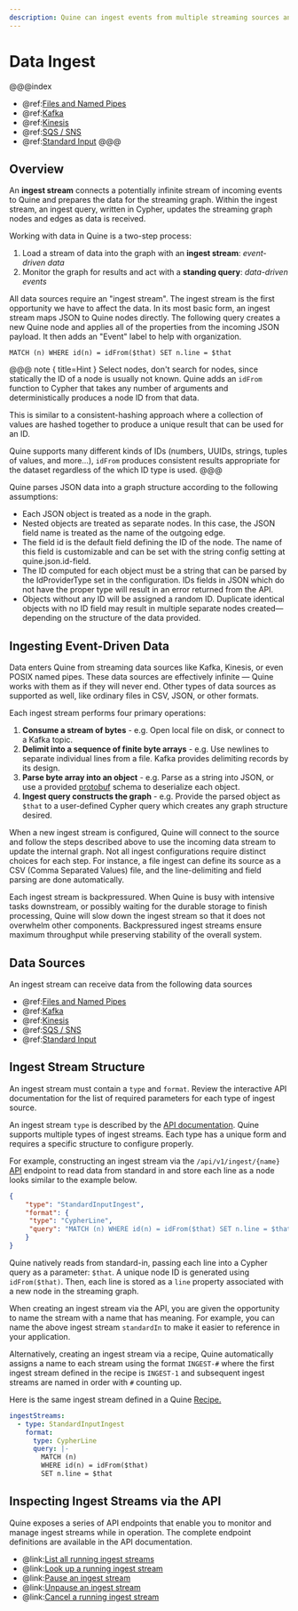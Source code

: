 ```yaml
---
description: Quine can ingest events from multiple streaming sources and data providers
---
```

# Data Ingest

@@@index

* @ref:[Files and Named Pipes](files-and-named-pipes.md)
* @ref:[Kafka](kafka.md)
* @ref:[Kinesis](kinesis.md)
* @ref:[SQS / SNS](sqs---sns.md)
* @ref:[Standard Input](stdin.md)
@@@

## Overview

An **ingest stream** connects a potentially infinite stream of incoming events to Quine and prepares the data for the streaming graph. Within the ingest stream, an ingest query, written in Cypher, updates the streaming graph nodes and edges as data is received.

Working with data in Quine is a two-step process:

1. Load a stream of data into the graph with an **ingest stream**: *event-driven data*
2. Monitor the graph for results and act with a **standing query**: *data-driven events*

All data sources require an "ingest stream". The ingest stream is the first opportunity we have to affect the data. In its most basic form, an ingest stream maps JSON to Quine nodes directly. The following query creates a new Quine node and applies all of the properties from the incoming JSON payload. It then adds an "Event" label to help with organization.

```cypher
MATCH (n) WHERE id(n) = idFrom($that) SET n.line = $that
```

@@@ note { title=Hint }
Select nodes, don't search for nodes, since statically the ID of a node is usually not known. Quine adds an `idFrom` function to Cypher that takes any number of arguments and deterministically produces a node ID from that data.

This is similar to a consistent-hashing approach where a collection of values are hashed together to produce a unique result that can be used for an ID.

Quine supports many different kinds of IDs (numbers, UUIDs, strings, tuples of values, and more…), `idFrom` produces consistent results appropriate for the dataset regardless of the which ID type is used.
@@@

Quine parses JSON data into a graph structure according to the following assumptions:

* Each JSON object is treated as a node in the graph.
* Nested objects are treated as separate nodes. In this case, the JSON field name is treated as the name of the outgoing edge.
* The field id is the default field defining the ID of the node. The name of this field is customizable and can be set with the string config setting at quine.json.id-field.
* The ID computed for each object must be a string that can be parsed by the IdProviderType set in the configuration. IDs fields in JSON which do not have the proper type will result in an error returned from the API.
* Objects without any ID will be assigned a random ID. Duplicate identical objects with no ID field may result in multiple separate nodes created—depending on the structure of the data provided.

## Ingesting Event-Driven Data

Data enters Quine from streaming data sources like Kafka, Kinesis, or even POSIX named pipes. These data sources are effectively infinite — Quine works with them as if they will never end. Other types of data sources as supported as well, like ordinary files in CSV, JSON, or other formats.

Each ingest stream performs four primary operations:

1. **Consume a stream of bytes** - e.g. Open local file on disk, or connect to a Kafka topic.
2. **Delimit into a sequence of finite byte arrays** - e.g. Use newlines to separate individual lines from a file. Kafka provides delimiting records by its design.
3. **Parse byte array into an object** - e.g. Parse as a string into JSON, or use a provided [protobuf](https://developers.google.com/protocol-buffers) schema to deserialize each object.
4. **Ingest query constructs the graph** - e.g. Provide the parsed object as `$that` to a user-defined Cypher query which creates any graph structure desired.

When a new ingest stream is configured, Quine will connect to the source and follow the steps described above to use the incoming data stream to update the internal graph. Not all ingest configurations require distinct choices for each step. For instance, a file ingest can define its source as a CSV (Comma Separated Values) file, and the line-delimiting and field parsing are done automatically.

Each ingest stream is backpressured. When Quine is busy with intensive tasks downstream, or possibly waiting for the durable storage to finish processing, Quine will slow down the ingest stream so that it does not overwhelm other components. Backpressured ingest streams ensure maximum throughput while preserving stability of the overall system.

## Data Sources

An ingest stream can receive data from the following data sources

* @ref:[Files and Named Pipes](files-and-named-pipes.md)
* @ref:[Kafka](kafka.md)
* @ref:[Kinesis](kinesis.md)
* @ref:[SQS / SNS](sqs---sns.md)
* @ref:[Standard Input](stdin.md)
  
## Ingest Stream Structure

An ingest stream must contain a `type` and `format`. Review the interactive API documentation for the list of required parameters for each type of ingest source.

An ingest stream `type` is described by the [API documentation](https://docs.quine.io/reference/rest-api.html#/paths/api-v1-ingest-name/post). Quine supports multiple types of ingest streams. Each type has a unique form and requires a specific structure to configure properly.

For example, constructing an ingest stream via the `/api/v1/ingest/{name}` [API](https://docs.quine.io/reference/rest-api.html#/paths/api-v1-ingest-name/post) endpoint to read data from standard in and store each line as a node looks similar to the example below.

```json
{
    "type": "StandardInputIngest",
    "format": {
     "type": "CypherLine",
     "query": "MATCH (n) WHERE id(n) = idFrom($that) SET n.line = $that"
    }
}
```

Quine natively reads from standard-in, passing each line into a Cypher query as a parameter: `$that`. A unique node ID is generated using `idFrom($that)`. Then, each line is stored as a `line` property associated with a new node in the streaming graph.

When creating an ingest stream via the API, you are given the opportunity to name the stream with a name that has meaning. For example, you can name the above ingest stream `standardIn` to make it easier to reference in your application.

Alternatively, creating an ingest stream via a recipe, Quine automatically assigns a name to each stream using the format `INGEST-#` where the first ingest stream defined in the recipe is `INGEST-1` and subsequent ingest streams are named in order with `#` counting up.

Here is the same ingest stream defined in a Quine [Recipe.](https://docs.quine.io/reference/recipe-ref-manual.html)

```yaml
ingestStreams:
  - type: StandardInputIngest
    format:
      type: CypherLine
      query: |-
        MATCH (n)
        WHERE id(n) = idFrom($that)
        SET n.line = $that
```

## Inspecting Ingest Streams via the API

Quine exposes a series of API endpoints that enable you to monitor and manage ingest streams while in operation. The complete endpoint definitions are available in the API documentation.

* @link:[List all running ingest streams](https://docs.quine.io/reference/rest-api.html#/paths/api-v1-ingest/get)
* @link:[Look up a running ingest stream](https://docs.quine.io/reference/rest-api.html#/paths/api-v1-ingest-name/get)
* @link:[Pause an ingest stream](https://docs.quine.io/reference/rest-api.html#/paths/api-v1-ingest-name--pause/put)
* @link:[Unpause an ingest stream](https://docs.quine.io/reference/rest-api.html#/paths/api-v1-ingest-name--start/put)
* @link:[Cancel a running ingest stream](https://docs.quine.io/reference/rest-api.html#/paths/api-v1-ingest-name/delete)
